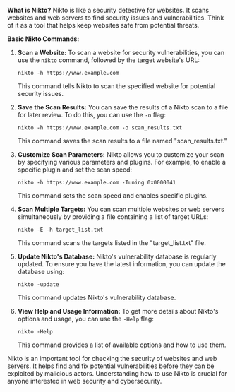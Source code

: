**What is Nikto?**
Nikto is like a security detective for websites. It scans websites and web servers to find security issues and vulnerabilities. Think of it as a tool that helps keep websites safe from potential threats.

**Basic Nikto Commands:**

1. **Scan a Website:**
   To scan a website for security vulnerabilities, you can use the `nikto` command, followed by the target website's URL:

   ```
   nikto -h https://www.example.com
   ```

   This command tells Nikto to scan the specified website for potential security issues.

2. **Save the Scan Results:**
   You can save the results of a Nikto scan to a file for later review. To do this, you can use the `-o` flag:

   ```
   nikto -h https://www.example.com -o scan_results.txt
   ```

   This command saves the scan results to a file named "scan_results.txt."

3. **Customize Scan Parameters:**
   Nikto allows you to customize your scan by specifying various parameters and plugins. For example, to enable a specific plugin and set the scan speed:

   ```
   nikto -h https://www.example.com -Tuning 0x0000041
   ```

   This command sets the scan speed and enables specific plugins.

4. **Scan Multiple Targets:**
   You can scan multiple websites or web servers simultaneously by providing a file containing a list of target URLs:

   ```
   nikto -E -h target_list.txt
   ```

   This command scans the targets listed in the "target_list.txt" file.

5. **Update Nikto's Database:**
   Nikto's vulnerability database is regularly updated. To ensure you have the latest information, you can update the database using:

   ```
   nikto -update
   ```

   This command updates Nikto's vulnerability database.

6. **View Help and Usage Information:**
   To get more details about Nikto's options and usage, you can use the `-Help` flag:

   ```
   nikto -Help
   ```

   This command provides a list of available options and how to use them.

Nikto is an important tool for checking the security of websites and web servers. It helps find and fix potential vulnerabilities before they can be exploited by malicious actors. Understanding how to use Nikto is crucial for anyone interested in web security and cybersecurity.
